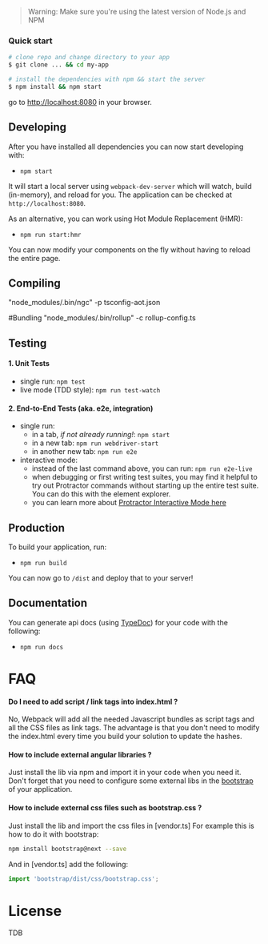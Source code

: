 >Warning: Make sure you're using the latest version of Node.js and NPM

### Quick start

```bash
# clone repo and change directory to your app
$ git clone ... && cd my-app

# install the dependencies with npm && start the server
$ npm install && npm start

```
go to [http://localhost:8080](http://localhost:8080) in your browser.



## Developing

After you have installed all dependencies you can now start developing with:

* `npm start`

It will start a local server using `webpack-dev-server` which will watch, build (in-memory), and reload for you. The application can be checked at `http://localhost:8080`.

As an alternative, you can work using Hot Module Replacement (HMR):

* `npm run start:hmr`

You can now modify your components on the fly without having to reload the entire page.


## Compiling
"node_modules/.bin/ngc" -p tsconfig-aot.json

#Bundling
"node_modules/.bin/rollup"  -c rollup-config.ts

## Testing

#### 1. Unit Tests

* single run: `npm test`
* live mode (TDD style): `npm run test-watch`

#### 2. End-to-End Tests (aka. e2e, integration)

* single run:
  * in a tab, *if not already running!*: `npm start`
  * in a new tab: `npm run webdriver-start`
  * in another new tab: `npm run e2e`
* interactive mode:
  * instead of the last command above, you can run: `npm run e2e-live`
  * when debugging or first writing test suites, you may find it helpful to try out Protractor commands without starting up the entire test suite. You can do this with the element explorer.
  * you can learn more about [Protractor Interactive Mode here](https://github.com/angular/protractor/blob/master/docs/debugging.md#testing-out-protractor-interactively)

## Production

To build your application, run:

* `npm run build`

You can now go to `/dist` and deploy that to your server!

## Documentation

You can generate api docs (using [TypeDoc](http://typedoc.org/)) for your code with the following:

* `npm run docs`

# FAQ

#### Do I need to add script / link tags into index.html ?

No, Webpack will add all the needed Javascript bundles as script tags and all the CSS files as link tags. The advantage is that you don't need to modify the index.html every time you build your solution to update the hashes.

#### How to include external angular libraries ?

Just install the lib via npm and import it in your code when you need it. Don't forget that you need to configure some external libs in the [bootstrap](https://github.com/preboot/angular-webpack/blob/master/src/main-jit.ts) of your application.

#### How to include external css files such as bootstrap.css ?

Just install the lib and import the css files in [vendor.ts] For example this is how to do it with bootstrap:

```sh
npm install bootstrap@next --save
```

And in [vendor.ts] add the following:

```ts
import 'bootstrap/dist/css/bootstrap.css';
```

# License
TDB
